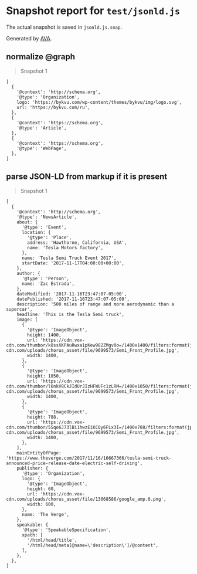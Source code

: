 # Snapshot report for `test/jsonld.js`

The actual snapshot is saved in `jsonld.js.snap`.

Generated by [AVA](https://avajs.dev).

## normalize @graph

> Snapshot 1

    [
      {
        '@context': 'http://schema.org',
        '@type': 'Organization',
        logo: 'https://bykvu.com/wp-content/themes/bykvu/img/logo.svg',
        url: 'https://bykvu.com/ru',
      },
      {
        '@context': 'https://schema.org',
        '@type': 'Article',
      },
      {
        '@context': 'https://schema.org',
        '@type': 'WebPage',
      },
    ]

## parse JSON-LD from markup if it is present

> Snapshot 1

    [
      {
        '@context': 'http://schema.org',
        '@type': 'NewsArticle',
        about: {
          '@type': 'Event',
          location: {
            '@type': 'Place',
            address: 'Hawthorne, California, USA',
            name: 'Tesla Motors factory',
          },
          name: 'Tesla Semi Truck Event 2017',
          startDate: '2017-11-17T04:00:00+00:00',
        },
        author: {
          '@type': 'Person',
          name: 'Zac Estrada',
        },
        dateModified: '2017-11-16T23:47:07-05:00',
        datePublished: '2017-11-16T23:47:07-05:00',
        description: '500 miles of range and more aerodynamic than a supercar',
        headline: 'This is the Tesla Semi truck',
        image: [
          {
            '@type': 'ImageObject',
            height: 1400,
            url: 'https://cdn.vox-cdn.com/thumbor/k8ssXKPAuRwxa1pKew982ZMgv0o=/1400x1400/filters:format(jpeg)/cdn.vox-cdn.com/uploads/chorus_asset/file/9699573/Semi_Front_Profile.jpg',
            width: 1400,
          },
          {
            '@type': 'ImageObject',
            height: 1050,
            url: 'https://cdn.vox-cdn.com/thumbor/l6nkV8CkJIdUrJIzHFWUFc1zLRM=/1400x1050/filters:format(jpeg)/cdn.vox-cdn.com/uploads/chorus_asset/file/9699573/Semi_Front_Profile.jpg',
            width: 1400,
          },
          {
            '@type': 'ImageObject',
            height: 788,
            url: 'https://cdn.vox-cdn.com/thumbor/5Sqo6J73lBi1hwzEiKCQy6FLx3I=/1400x788/filters:format(jpeg)/cdn.vox-cdn.com/uploads/chorus_asset/file/9699573/Semi_Front_Profile.jpg',
            width: 1400,
          },
        ],
        mainEntityOfPage: 'https://www.theverge.com/2017/11/16/16667366/tesla-semi-truck-announced-price-release-date-electric-self-driving',
        publisher: {
          '@type': 'Organization',
          logo: {
            '@type': 'ImageObject',
            height: 60,
            url: 'https://cdn.vox-cdn.com/uploads/chorus_asset/file/13668586/google_amp.0.png',
            width: 600,
          },
          name: 'The Verge',
        },
        speakable: {
          '@type': 'SpeakableSpecification',
          xpath: [
            '/html/head/title',
            '/html/head/meta[@name=\'description\']/@content',
          ],
        },
      },
    ]
